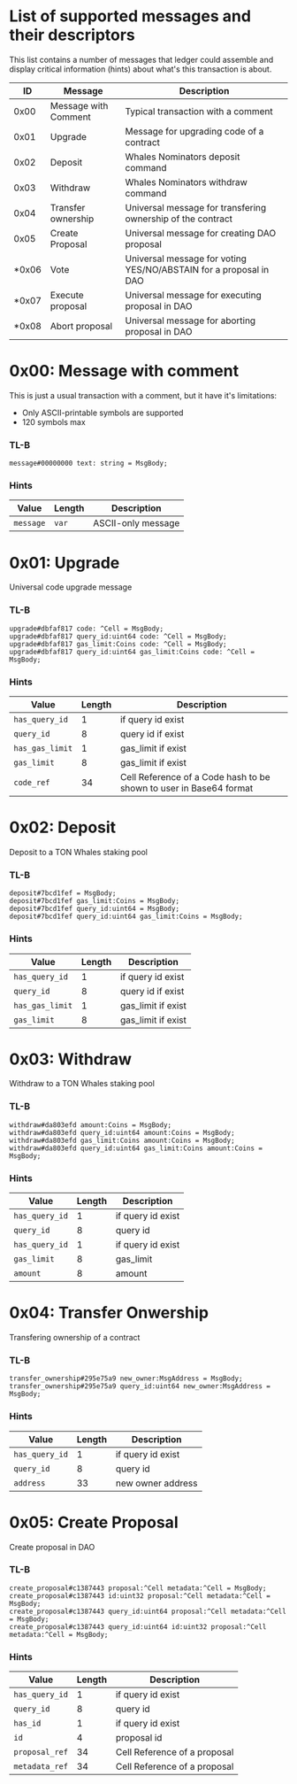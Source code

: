 # List of supported messages and their descriptors

This list contains a number of messages that ledger could assemble and display critical information (hints) about what's this transaction is about.

| ID | Message | Description |
| --- | --- | --- |
| 0x00 | Message with Comment| Typical transaction with a comment|
| 0x01 | Upgrade | Message for upgrading code of a contract |
| 0x02 | Deposit | Whales Nominators deposit command |
| 0x03 | Withdraw | Whales Nominators withdraw command |
| 0x04 | Transfer ownership | Universal message for transfering ownership of the contract |
| 0x05 | Create Proposal | Universal message for creating DAO proposal |
| *0x06 | Vote | Universal message for voting YES/NO/ABSTAIN for a proposal in DAO |
| *0x07 | Execute proposal | Universal message for executing proposal in DAO |
| *0x08 | Abort proposal | Universal message for aborting proposal in DAO |

# 0x00: Message with comment

This is just a usual transaction with a comment, but it have it's limitations:
* Only ASCII-printable symbols are supported
* 120 symbols max

### TL-B
```
message#00000000 text: string = MsgBody;
```

### Hints
| Value | Length | Description |
| --- | --- | --- |
| `message` | `var` | ASCII-only message |

# 0x01: Upgrade
Universal code upgrade message

### TL-B
```
upgrade#dbfaf817 code: ^Cell = MsgBody;
upgrade#dbfaf817 query_id:uint64 code: ^Cell = MsgBody;
upgrade#dbfaf817 gas_limit:Coins code: ^Cell = MsgBody;
upgrade#dbfaf817 query_id:uint64 gas_limit:Coins code: ^Cell = MsgBody;
```

### Hints
| Value | Length | Description |
| --- | --- | --- |
| `has_query_id` | 1 | if query id exist |
| `query_id` | 8 | query id if exist |
| `has_gas_limit`| 1 | gas_limit if exist |
| `gas_limit`| 8 | gas_limit if exist |
| `code_ref` | 34 | Cell Reference of a Code hash to be shown to user in Base64 format |

# 0x02: Deposit
Deposit to a TON Whales staking pool

### TL-B
```
deposit#7bcd1fef = MsgBody;
deposit#7bcd1fef gas_limit:Coins = MsgBody;
deposit#7bcd1fef query_id:uint64 = MsgBody;
deposit#7bcd1fef query_id:uint64 gas_limit:Coins = MsgBody;
```

### Hints
| Value | Length | Description |
| --- | --- | --- |
| `has_query_id` | 1 | if query id exist |
| `query_id` | 8 | query id if exist |
| `has_gas_limit`| 1 | gas_limit if exist |
| `gas_limit`| 8 | gas_limit if exist |

# 0x03: Withdraw
Withdraw to a TON Whales staking pool

### TL-B
```
withdraw#da803efd amount:Coins = MsgBody;
withdraw#da803efd query_id:uint64 amount:Coins = MsgBody;
withdraw#da803efd gas_limit:Coins amount:Coins = MsgBody;
withdraw#da803efd query_id:uint64 gas_limit:Coins amount:Coins = MsgBody;
```

### Hints
| Value | Length | Description |
| --- | --- | --- |
| `has_query_id` | 1 | if query id exist |
| `query_id` | 8 | query id |
| `has_query_id` | 1 | if query id exist |
| `gas_limit`| 8 | gas_limit |
| `amount`| 8 | amount |

# 0x04: Transfer Onwership

Transfering ownership of a contract

### TL-B
```
transfer_ownership#295e75a9 new_owner:MsgAddress = MsgBody;
transfer_ownership#295e75a9 query_id:uint64 new_owner:MsgAddress = MsgBody;
```

### Hints
| Value | Length | Description |
| --- | --- | --- |
| `has_query_id` | 1 | if query id exist |
| `query_id` | 8 | query id |
| `address`| 33 | new owner address |


# 0x05: Create Proposal

Create proposal in DAO

### TL-B
```
create_proposal#c1387443 proposal:^Cell metadata:^Cell = MsgBody;
create_proposal#c1387443 id:uint32 proposal:^Cell metadata:^Cell = MsgBody;
create_proposal#c1387443 query_id:uint64 proposal:^Cell metadata:^Cell = MsgBody;
create_proposal#c1387443 query_id:uint64 id:uint32 proposal:^Cell metadata:^Cell = MsgBody;
```

### Hints
| Value | Length | Description |
| --- | --- | --- |
| `has_query_id` | 1 | if query id exist |
| `query_id` | 8 | query id |
| `has_id` | 1 | if query id exist |
| `id` | 4 | proposal id |
| `proposal_ref` | 34 | Cell Reference of a proposal |
| `metadata_ref` | 34 | Cell Reference of a proposal |